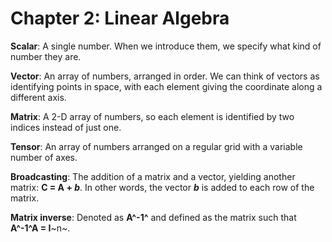 # Chapter 2: Linear Algebra

**Scalar**: A single number. When we introduce them, we specify what kind of number they are.

**Vector**: An array of numbers, arranged in order. We can think of vectors as identifying points in space, with each element giving the coordinate along a different axis.

**Matrix**: A 2-D array of numbers, so each element is identified by two indices instead of just one.

**Tensor**: An array of numbers arranged on a regular grid with a variable number of axes.

**Broadcasting**: The addition of a matrix and a vector, yielding another matrix: **C = A + _b_**. In other words, the vector **_b_** is added to each row of the matrix.

**Matrix inverse**: Denoted as **A^-1^** and defined as the matrix such that **A^-1^A = I**~n~.
